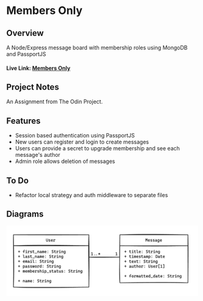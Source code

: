 # Members Only

## Overview

A Node/Express message board with membership roles using MongoDB and PassportJS

#### Live Link: [Members Only](https://odin-members-only.adaptable.app/)

## Project Notes

An Assignment from The Odin Project.

## Features

- Session based authentication using PassportJS
- New users can register and login to create messages
- Users can provide a secret to upgrade membership and see each message's author
- Admin role allows deletion of messages

## To Do

- Refactor local strategy and auth middleware to separate files

## Diagrams

![Uml Diagram](./screenshots/uml-diagram.png)
